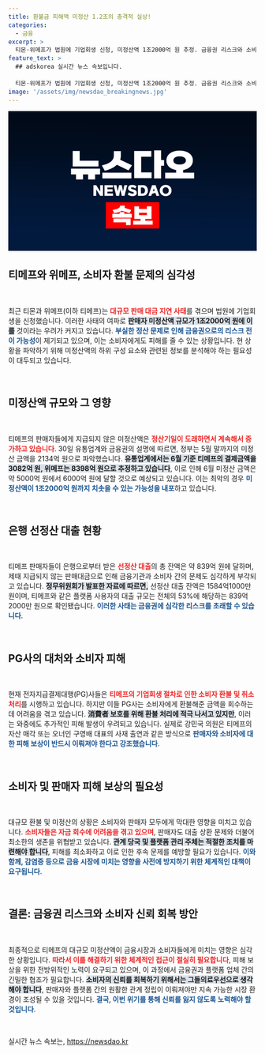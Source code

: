 ```yaml
---
title: 환불금 피해액 미정산 1.2조의 충격적 실상!
categories:
  - 금융
excerpt: >
  티몬·위메프가 법원에 기업회생 신청, 미정산액 1조2000억 원 추정. 금융권 리스크와 소비자 피해 우려 커져. PG사, 환불 계속 진행 중이지만 향후 회수 불투명. 소비자와 판매자 보상을 위한 대책 필요!
feature_text: >
  ## adskorea 실시간 뉴스 속보입니다.

  티몬·위메프가 법원에 기업회생 신청, 미정산액 1조2000억 원 추정. 금융권 리스크와 소비자 피해 우려 커져. PG사, 환불 계속 진행 중이지만 향후 회수 불투명. 소비자와 판매자 보상을 위한 대책 필요!
image: '/assets/img/newsdao_breakingnews.jpg'
---
```


<p><img src="/assets/img/newsdao_breakingnews.jpg" alt="adskorea 속보" /></p>

<h2 data-ke-size="size26">티메프와 위메프, 소비자 환불 문제의 심각성</h2>

<p data-ke-size="size16">&nbsp;</p>

<p>최근 티몬과 위메프(이하 티메프)는 <b><span style="color: #ee2323;">대규모 판매 대금 지연 사태</span></b>를 겪으며 법원에 기업회생을 신청했습니다. 이러한 사태의 여파로 <b><span style="background-color: #21538527;">판매자 미정산액 규모가 1조2000억 원에 이를</span></b> 것이라는 우려가 커지고 있습니다. <b><span style="color: #1a5490;">부실한 정산 문제로 인해 금융권으로의 리스크 전이 가능성</span></b>이 제기되고 있으며, 이는 소비자에게도 피해를 줄 수 있는 상황입니다. 현 상황을 파악하기 위해 미정산액의 하위 구성 요소와 관련된 정보를 분석해야 하는 필요성이 대두되고 있습니다.</p>

<p data-ke-size="size16">&nbsp;</p>

<h2 data-ke-size="size26">미정산액 규모와 그 영향</h2>

<p data-ke-size="size16">&nbsp;</p>

<p>티메프의 판매자들에게 지급되지 않은 미정산액은 <b><span style="color: #ee2323;">정산기일이 도래하면서 계속해서 증가하고 있습니다</span></b>. 30일 유통업계와 금융권의 설명에 따르면, 정부는 5월 말까지의 미정산 금액을 2134억 원으로 파악했습니다. <b><span style="background-color: #21538527;">유통업계에서는 6월 기준 티메프의 결제금액을 3082억 원, 위메프는 8398억 원으로 추정하고 있습니다</span></b>, 이로 인해 6월 미정산 금액은 약 5000억 원에서 6000억 원에 달할 것으로 예상되고 있습니다. 이는 최악의 경우 <b><span style="color: #1a5490;">미정산액이 1조2000억 원까지 치솟을 수 있는 가능성을 내포</span></b>하고 있습니다.</p>

<p data-ke-size="size16">&nbsp;</p>

<h2 data-ke-size="size26">은행 선정산 대출 현황</h2>

<p data-ke-size="size16">&nbsp;</p>

<p>티메프 판매자들이 은행으로부터 받은 <b><span style="color: #ee2323;">선정산 대출</span></b>의 총 잔액은 약 839억 원에 달하며, 제때 지급되지 않는 판매대금으로 인해 금융기관과 소비자 간의 문제도 심각하게 부각되고 있습니다. <b><span style="background-color: #21538527;">정무위원회가 발표한 자료에 따르면,</span></b> 선정산 대출 잔액은 1584억1000만 원이며, 티메프와 같은 플랫폼 사용자의 대출 규모는 전체의 53%에 해당하는 839억2000만 원으로 확인됐습니다. <b><span style="color: #1a5490;">이러한 사태는 금융권에 심각한 리스크를 초래할 수 있습니다</span></b>.</p>

<p data-ke-size="size16">&nbsp;</p>

<h2 data-ke-size="size26">PG사의 대처와 소비자 피해</h2>

<p data-ke-size="size16">&nbsp;</p>

<p>현재 전자지급결제대행(PG)사들은 <b><span style="color: #ee2323;">티메프의 기업회생 절차로 인한 소비자 환불 및 취소 처리</span></b>를 시행하고 있습니다. 하지만 이들 PG사는 소비자에게 환불해준 금액을 회수하는 데 어려움을 겪고 있습니다. <b><span style="background-color: #21538527;">消費者 보호를 위해 환불 처리에 적극 나서고 있지만</span></b>, 이러는 와중에도 추가적인 피해 발생이 우려되고 있습니다. 실제로 강민국 의원은 티메프의 자산 매각 또는 오너인 구영배 대표의 사재 출연과 같은 방식으로 <b><span style="color: #1a5490;">판매자와 소비자에 대한 피해 보상이 반드시 이뤄져야 한다고 강조했습니다</span></b>.</p>

<p data-ke-size="size16">&nbsp;</p>

<h2 data-ke-size="size26">소비자 및 판매자 피해 보상의 필요성</h2>

<p data-ke-size="size16">&nbsp;</p>

<p>대규모 환불 및 미정산의 상황은 소비자와 판매자 모두에게 막대한 영향을 미치고 있습니다. <b><span style="color: #ee2323;">소비자들은 자금 회수에 어려움을 겪고 있으며</span></b>, 판매자도 대출 상환 문제와 더불어 최소한의 생존을 위협받고 있습니다. <b><span style="background-color: #21538527;">관계 당국 및 플랫폼 관리 주체는 적절한 조치를 마련해야 합니다</span></b>, 피해를 최소화하고 이로 인한 후속 문제를 예방할 필요가 있습니다. <b><span style="color: #1a5490;">이와 함께, 감염증 등으로 금융 시장에 미치는 영향을 사전에 방지하기 위한 체계적인 대책이 요구됩니다</span></b>.</p>

<p data-ke-size="size16">&nbsp;</p>

<h2 data-ke-size="size26">결론: 금융권 리스크와 소비자 신뢰 회복 방안</h2>

<p data-ke-size="size16">&nbsp;</p>

<p>최종적으로 티메프의 대규모 미정산액이 금융시장과 소비자들에게 미치는 영향은 심각한 상황입니다. <b><span style="color: #ee2323;">따라서 이를 해결하기 위한 체계적인 접근이 절실히 필요합니다</span></b>, 피해 보상을 위한 전방위적인 노력이 요구되고 있으며, 이 과정에서 금융권과 플랫폼 업체 간의 긴밀한 협조가 필요합니다. <b><span style="background-color: #21538527;">소비자의 신뢰를 회복하기 위해서는 그들의료우선으로 생각해야 합니다</span></b>, 판매자와 플랫폼 간의 원활한 관계 정립이 이뤄져야만 지속 가능한 시장 환경이 조성될 수 있을 것입니다. <b><span style="color: #1a5490;">결국, 이번 위기를 통해 신뢰를 잃지 않도록 노력해야 할 것입니다</span></b>.</p>

<p data-ke-size="size16">&nbsp;</p>
실시간 뉴스 속보는, <a href="https://newsdao.kr" rel="dofollow">https://newsdao.kr</a>


